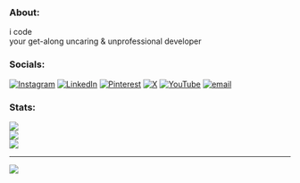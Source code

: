 ### About:
i code <br/>
your get-along uncaring & unprofessional developer

### Socials:
[![Instagram](https://img.shields.io/badge/Instagram-%23E4405F.svg?logo=Instagram&logoColor=white)](https://instagram.com/maynkudu) [![LinkedIn](https://img.shields.io/badge/LinkedIn-%230077B5.svg?logo=linkedin&logoColor=white)](https://linkedin.com/in/maynkudu) [![Pinterest](https://img.shields.io/badge/Pinterest-%23E60023.svg?logo=Pinterest&logoColor=white)](https://pinterest.com/maynkudu) [![X](https://img.shields.io/badge/X-black.svg?logo=X&logoColor=white)](https://x.com/maynkudu) [![YouTube](https://img.shields.io/badge/YouTube-%23FF0000.svg?logo=YouTube&logoColor=white)](https://youtube.com/@maynkudu) [![email](https://img.shields.io/badge/Email-D14836?logo=gmail&logoColor=white)](mailto:maynkudu@gmail.com) 

### Stats:
![](https://github-readme-stats.vercel.app/api?username=maynkudu&theme=radical&hide_border=false&include_all_commits=false&count_private=true)<br/>
![](https://nirzak-streak-stats.vercel.app/?user=maynkudu&theme=radical&hide_border=false)<br/>
![](https://github-readme-stats.vercel.app/api/top-langs/?username=maynkudu&theme=radical&hide_border=false&include_all_commits=false&count_private=true&layout=compact)

---
[![](https://visitcount.itsvg.in/api?id=maynkudu&icon=0&color=12)](https://visitcount.itsvg.in)
